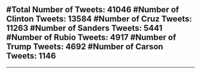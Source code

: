 #Total Number of Tweets: 41046 
#Number of Clinton Tweets: 13584
#Number of Cruz Tweets: 11263
#Number of Sanders Tweets: 5441
#Number of Rubio Tweets: 4917
#Number of Trump Tweets: 4692
#Number of Carson Tweets: 1146
---
---
